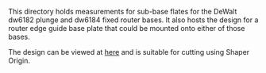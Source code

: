 This directory holds measurements for sub-base flates for the DeWalt
dw6182 plunge and dw6184 fixed router bases.  It also hosts the design
for a router edge guide base plate that could be mounted onto either
of those bases.

The design can be viewed at
[here](href="edge_guide.html)
and is suitable for cutting using
Shaper Origin.
